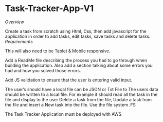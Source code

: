 # Task-Tracker-App-V1

  *Overview* 

Create a task from scratch using Html, Css, then add javascript for the application in order to add tasks, edit tasks, save tasks and delete tasks.
				*Requirements* 

This will also need to be Tablet & Mobile responsive.

Add a ReadMe file describing the process you had to go through when building the application. Also add a section talking about some errors you had and how you solved those errors.

Add JS validation to ensure that the user is entering valid input. 

 The user’s should have a local file can be JSON or Txt File to The users data should be written to a local file. 
For example it should read all the task in the file and display to the user
Delete a task from the file, Update a task from the file and insert a New task into the file.
Use the file system .FS


The Task Tracker Application must be deployed with AWS.  
